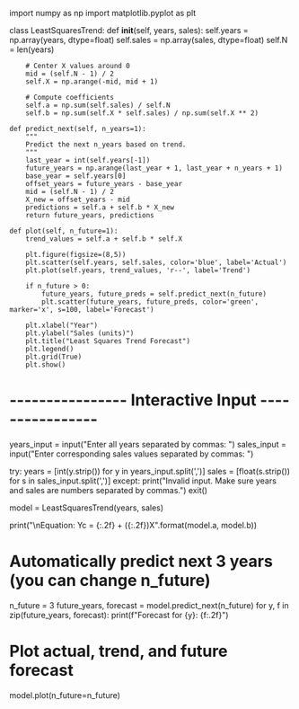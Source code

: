 import numpy as np
import matplotlib.pyplot as plt

class LeastSquaresTrend:
    def __init__(self, years, sales):
        self.years = np.array(years, dtype=float)
        self.sales = np.array(sales, dtype=float)
        self.N = len(years)

        # Center X values around 0
        mid = (self.N - 1) / 2
        self.X = np.arange(-mid, mid + 1)

        # Compute coefficients
        self.a = np.sum(self.sales) / self.N
        self.b = np.sum(self.X * self.sales) / np.sum(self.X ** 2)

    def predict_next(self, n_years=1):
        """
        Predict the next n_years based on trend.
        """
        last_year = int(self.years[-1])
        future_years = np.arange(last_year + 1, last_year + n_years + 1)
        base_year = self.years[0]
        offset_years = future_years - base_year
        mid = (self.N - 1) / 2
        X_new = offset_years - mid
        predictions = self.a + self.b * X_new
        return future_years, predictions

    def plot(self, n_future=1):
        trend_values = self.a + self.b * self.X

        plt.figure(figsize=(8,5))
        plt.scatter(self.years, self.sales, color='blue', label='Actual')
        plt.plot(self.years, trend_values, 'r--', label='Trend')

        if n_future > 0:
            future_years, future_preds = self.predict_next(n_future)
            plt.scatter(future_years, future_preds, color='green', marker='x', s=100, label='Forecast')

        plt.xlabel("Year")
        plt.ylabel("Sales (units)")
        plt.title("Least Squares Trend Forecast")
        plt.legend()
        plt.grid(True)
        plt.show()


# ---------------- Interactive Input ----------------
years_input = input("Enter all years separated by commas: ")
sales_input = input("Enter corresponding sales values separated by commas: ")

try:
    years = [int(y.strip()) for y in years_input.split(',')]
    sales = [float(s.strip()) for s in sales_input.split(',')]
except:
    print("Invalid input. Make sure years and sales are numbers separated by commas.")
    exit()

model = LeastSquaresTrend(years, sales)

print("\nEquation: Yc = {:.2f} + ({:.2f})X".format(model.a, model.b))

# Automatically predict next 3 years (you can change n_future)
n_future = 3
future_years, forecast = model.predict_next(n_future)
for y, f in zip(future_years, forecast):
    print(f"Forecast for {y}: {f:.2f}")

# Plot actual, trend, and future forecast
model.plot(n_future=n_future)
